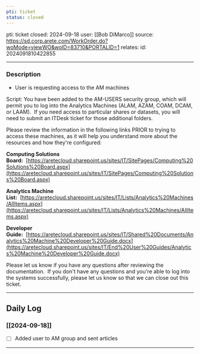 ```yaml
---
pti: ticket
status: closed
---
```

pti: ticket 
closed: 2024-09-18
user: [[Bob DiMarco]]
source: https://sd.corp.arete.com/WorkOrder.do?woMode=viewWO&woID=83710&PORTALID=1
relates: 
id: 2024091810422855

---
### Description
- User is requesting access to the AM machines

Script:
You have been added to the AM-USERS security group, which will permit you to log into the Analytics Machines (ALAM, AZAM, COAM, DCAM, or LAAM).  If you need access to particular shares or datasets, you will need to submit an ITDesk ticket for those additional folders.  

Please review the information in the following links PRIOR to trying to access these machines, as it will help you understand more about the resources and how they're configured:  

**Computing Solutions Board:**  [https://aretecloud.sharepoint.us/sites/IT/SitePages/Computing%20Solutions%20Board.aspx](https://aretecloud.sharepoint.us/sites/IT/SitePages/Computing%20Solutions%20Board.aspx)  

**Analytics Machine List:**  [https://aretecloud.sharepoint.us/sites/IT/Lists/Analytics%20Machines/AllItems.aspx](https://aretecloud.sharepoint.us/sites/IT/Lists/Analytics%20Machines/AllItems.aspx)  

**Developer Guide:**  [https://aretecloud.sharepoint.us/sites/IT/Shared%20Documents/Analytics%20Machine%20Developer%20Guide.docx](https://aretecloud.sharepoint.us/sites/IT/End%20User%20Guides/Analytics%20Machine%20Developer%20Guide.docx)  

Please let us know if you have any questions after reviewing the documentation.  If you don't have any questions and you're able to log into the systems successfully, please let us know so that we can close out this ticket.

---
## Daily Log
### [[2024-09-18]]
- [ ] Added user to AM group and sent articles 
---




